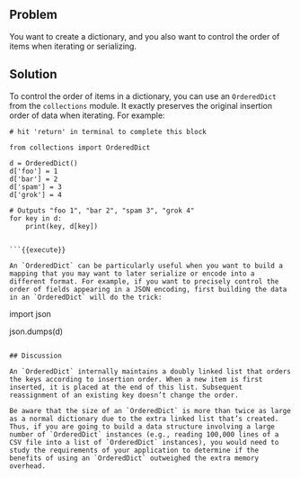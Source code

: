 ## Problem

You want to create a dictionary, and you also want to control the order of items when iterating or serializing.

## Solution

To control the order of items in a dictionary, you can use an `OrderedDict` from the `collections` module. It exactly preserves the original insertion order of data when iterating. For example:

```
# hit 'return' in terminal to complete this block

from collections import OrderedDict

d = OrderedDict()
d['foo'] = 1
d['bar'] = 2
d['spam'] = 3
d['grok'] = 4

# Outputs "foo 1", "bar 2", "spam 3", "grok 4"
for key in d:
    print(key, d[key])


```{{execute}}

An `OrderedDict` can be particularly useful when you want to build a mapping that you may want to later serialize or encode into a different format. For example, if you want to precisely control the order of fields appearing in a JSON encoding, first building the data in an `OrderedDict` will do the trick:

```
import json

json.dumps(d)

```{{execute}}

## Discussion

An `OrderedDict` internally maintains a doubly linked list that orders the keys according to insertion order. When a new item is first inserted, it is placed at the end of this list. Subsequent reassignment of an existing key doesn’t change the order.

Be aware that the size of an `OrderedDict` is more than twice as large as a normal dictionary due to the extra linked list that’s created. Thus, if you are going to build a data structure involving a large number of `OrderedDict` instances (e.g., reading 100,000 lines of a CSV file into a list of `OrderedDict` instances), you would need to study the requirements of your application to determine if the benefits of using an `OrderedDict` outweighed the extra memory overhead.